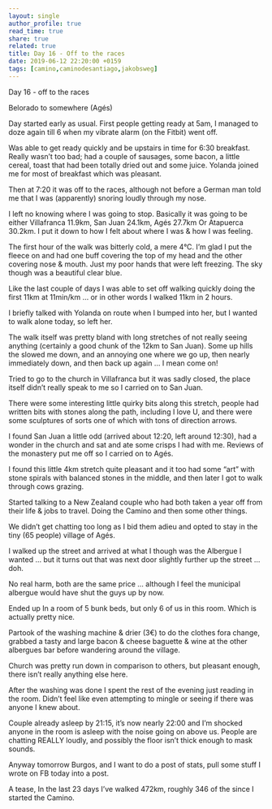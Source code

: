 ```yaml
---
layout: single
author_profile: true
read_time: true
share: true
related: true
title: Day 16 - Off to the races
date: 2019-06-12 22:20:00 +0159
tags: [camino,caminodesantiago,jakobsweg]
---
```


Day 16 - off to the races

Belorado to somewhere (Agés)

Day started early as usual. First people getting ready at 5am, I managed to doze again till 6 when my vibrate alarm (on the Fitbit) went off.

Was able to get ready quickly and be upstairs in time for 6:30 breakfast. Really wasn’t too bad; had a couple of sausages, some bacon, a little cereal, toast that had been totally dried out and some juice. Yolanda joined me for most of breakfast which was pleasant.

Then at 7:20 it was off to the races, although not before a German man told me that I was (apparently) snoring loudly through my nose. 

I left no knowing where I was going to stop. Basically it was going to be either Villafranca 11.9km, San Juan 24.1km, Agés 27.7km Or Atapuerca 30.2km. I put it down to how I felt about where I was & how I was feeling.

The first hour of the walk was bitterly cold, a mere 4°C. I’m glad I put the fleece on and had one buff covering the top of my head and the other covering nose & mouth. Just my poor hands that were left freezing. The sky though was a beautiful clear blue.

Like the last couple of days I was able to set off walking quickly doing the first 11km at 11min/km … or in other words I walked 11km in 2 hours.

I briefly talked with Yolanda on route when I bumped into her, but I wanted to walk alone today, so left her.

The walk itself was pretty bland with long stretches of not really seeing anything (certainly a good chunk of the 12km to San Juan). Some up hills the slowed me down, and an annoying one where we go up, then nearly immediately down, and then back up again … I mean come on!

Tried to go to the church in Villafranca but it was sadly closed, the place itself didn’t really speak to me so I carried on to San Juan.

There were some interesting little quirky bits along this stretch, people had written bits with stones along the path, including I love U, and there were some sculptures of sorts one of which with tons of direction arrows.

I found San Juan a little odd (arrived about 12:20, left around 12:30), had a wonder in the church and sat and ate some crisps I had with me. Reviews of the monastery put me off so I carried on to Agés.

I found this little 4km stretch quite pleasant and it too had some “art” with stone spirals with balanced stones in the middle, and then later I got to walk through cows grazing.

Started talking to a New Zealand couple who had both taken a year off from their life & jobs to travel. Doing the Camino and then some other things. 

We didn’t get chatting too long as I bid them adieu and opted to stay in the tiny (65 people) village of Agés.

I walked up the street and arrived at what I though was the Albergue I wanted … but it turns out that was next door slightly further up the street … doh.

No real harm, both are the same price … although I feel the municipal albergue would have shut the guys up by now.

Ended up In a room of 5 bunk beds, but only 6 of us in this room. Which is actually pretty nice.

Partook of the washing machine & drier (3€) to do the clothes fora change, grabbed a tasty and large bacon & cheese baguette & wine at the other albergues bar before wandering around the village.

Church was pretty run down in comparison to others, but pleasant enough, there isn’t really anything else here.

After the washing was done I spent the rest of the evening just reading in the room. Didn’t feel like even attempting to mingle or seeing if there was anyone I knew about.

Couple already asleep by 21:15, it’s now nearly 22:00 and I’m shocked anyone in the room is asleep with the noise going on above us. People are chatting REALLY loudly, and possibly the floor isn’t thick enough to mask sounds.

Anyway tomorrow Burgos, and I want to do a post of stats, pull some stuff I wrote on FB today into a post. 

A tease, In the last 23 days I’ve walked 472km, roughly 346 of the since I started the Camino.

